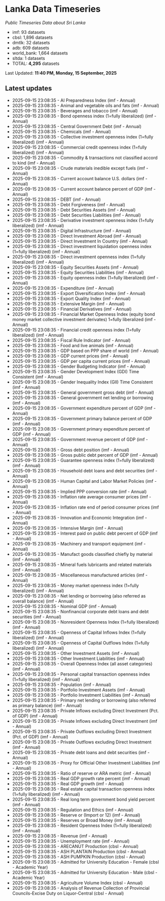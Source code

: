 # Lanka Data Timeseries
*Public Timeseries Data about Sri Lanka*

* imf: 93 datasets
* cbsl: 1,896 datasets
* dmtlk: 32 datasets
* adb: 609 datasets
* world_bank: 1,664 datasets
* sltda: 1 datasets
* TOTAL: **4,295** datasets

Last Updated: **11:40 PM, Monday, 15 September, 2025**

## Latest updates

* 2025-09-15 23:08:35 - AI Preparedness Index (imf - Annual)
* 2025-09-15 23:08:35 - Animal and vegetable oils and fats (imf - Annual)
* 2025-09-15 23:08:35 - Beverages and tobacco (imf - Annual)
* 2025-09-15 23:08:35 - Bond openness index (1=fully liberalized) (imf - Annual)
* 2025-09-15 23:08:35 - Central Government Debt (imf - Annual)
* 2025-09-15 23:08:35 - Chemicals (imf - Annual)
* 2025-09-15 23:08:35 - Collective investment openness index (1=fully liberalized) (imf - Annual)
* 2025-09-15 23:08:35 - Commercial credit openness index (1=fully liberalized) (imf - Annual)
* 2025-09-15 23:08:35 - Commodity & transactions not classified accord to kind (imf - Annual)
* 2025-09-15 23:08:35 - Crude materials inedible except fuels (imf - Annual)
* 2025-09-15 23:08:35 - Current account balance U.S. dollars (imf - Annual)
* 2025-09-15 23:08:35 - Current account balance percent of GDP (imf - Annual)
* 2025-09-15 23:08:35 - DEBT (imf - Annual)
* 2025-09-15 23:08:35 - Debt Forgiveness (imf - Annual)
* 2025-09-15 23:08:35 - Debt Securities Assets (imf - Annual)
* 2025-09-15 23:08:35 - Debt Securities Liabilities (imf - Annual)
* 2025-09-15 23:08:35 - Derivative investment openness index (1=fully liberalized) (imf - Annual)
* 2025-09-15 23:08:35 - Digital Infrastructure (imf - Annual)
* 2025-09-15 23:08:35 - Direct Investment Abroad (imf - Annual)
* 2025-09-15 23:08:35 - Direct Investment In Country (imf - Annual)
* 2025-09-15 23:08:35 - Direct investment liquidation openness index (1=fully liberalized) (imf - Annual)
* 2025-09-15 23:08:35 - Direct investment openness index (1=fully liberalized) (imf - Annual)
* 2025-09-15 23:08:35 - Equity Securities Assets (imf - Annual)
* 2025-09-15 23:08:35 - Equity Securities Liabilities (imf - Annual)
* 2025-09-15 23:08:35 - Equity openness index (1=fully liberalized) (imf - Annual)
* 2025-09-15 23:08:35 - Expenditure (imf - Annual)
* 2025-09-15 23:08:35 - Export Diversification Index (imf - Annual)
* 2025-09-15 23:08:35 - Export Quality Index (imf - Annual)
* 2025-09-15 23:08:35 - Extensive Margin (imf - Annual)
* 2025-09-15 23:08:35 - Financial Derivatives (imf - Annual)
* 2025-09-15 23:08:35 - Financial Market Openness Index (equity bond money market collective investment derivates) 1=fully liberalized (imf - Annual)
* 2025-09-15 23:08:35 - Financial credit openness index (1=fully liberalized) (imf - Annual)
* 2025-09-15 23:08:35 - Fiscal Rule Indicator (imf - Annual)
* 2025-09-15 23:08:35 - Food and live animals (imf - Annual)
* 2025-09-15 23:08:35 - GDP based on PPP share of world (imf - Annual)
* 2025-09-15 23:08:35 - GDP current prices (imf - Annual)
* 2025-09-15 23:08:35 - GDP per capita current prices (imf - Annual)
* 2025-09-15 23:08:35 - Gender Budgeting Indicator (imf - Annual)
* 2025-09-15 23:08:35 - Gender Development Index (GDI) Time Consistent (imf - Annual)
* 2025-09-15 23:08:35 - Gender Inequality Index (GII) Time Consistent (imf - Annual)
* 2025-09-15 23:08:35 - General government gross debt (imf - Annual)
* 2025-09-15 23:08:35 - General government net lending or borrowing (imf - Annual)
* 2025-09-15 23:08:35 - Government expenditure percent of GDP (imf - Annual)
* 2025-09-15 23:08:35 - Government primary balance percent of GDP (imf - Annual)
* 2025-09-15 23:08:35 - Government primary expenditure percent of GDP (imf - Annual)
* 2025-09-15 23:08:35 - Government revenue percent of GDP (imf - Annual)
* 2025-09-15 23:08:35 - Gross debt position (imf - Annual)
* 2025-09-15 23:08:35 - Gross public debt percent of GDP (imf - Annual)
* 2025-09-15 23:08:35 - Guarantee openness index (1=fully liberalized) (imf - Annual)
* 2025-09-15 23:08:35 - Household debt loans and debt securities (imf - Annual)
* 2025-09-15 23:08:35 - Human Capital and Labor Market Policies (imf - Annual)
* 2025-09-15 23:08:35 - Implied PPP conversion rate (imf - Annual)
* 2025-09-15 23:08:35 - Inflation rate average consumer prices (imf - Annual)
* 2025-09-15 23:08:35 - Inflation rate end of period consumer prices (imf - Annual)
* 2025-09-15 23:08:35 - Innovation and Economic Integration (imf - Annual)
* 2025-09-15 23:08:35 - Intensive Margin (imf - Annual)
* 2025-09-15 23:08:35 - Interest paid on public debt percent of GDP (imf - Annual)
* 2025-09-15 23:08:35 - Machinery and transport equipment (imf - Annual)
* 2025-09-15 23:08:35 - Manufact goods classified chiefly by material (imf - Annual)
* 2025-09-15 23:08:35 - Mineral fuels lubricants and related materials (imf - Annual)
* 2025-09-15 23:08:35 - Miscellaneous manufactured articles (imf - Annual)
* 2025-09-15 23:08:35 - Money market openness index (1=fully liberalized) (imf - Annual)
* 2025-09-15 23:08:35 - Net lending or borrowing (also referred as overall balance) (imf - Annual)
* 2025-09-15 23:08:35 - Nominal GDP (imf - Annual)
* 2025-09-15 23:08:35 - Nonfinancial corporate debt loans and debt securities (imf - Annual)
* 2025-09-15 23:08:35 - Nonresident Openness Index (1=fully liberalized) (imf - Annual)
* 2025-09-15 23:08:35 - Openness of Capital Inflows Index (1=fully liberalized) (imf - Annual)
* 2025-09-15 23:08:35 - Openness of Capital Outflows Index (1=fully liberalized) (imf - Annual)
* 2025-09-15 23:08:35 - Other Investment Assets (imf - Annual)
* 2025-09-15 23:08:35 - Other Investment Liabilities (imf - Annual)
* 2025-09-15 23:08:35 - Overall Openness Index (all asset categories) (imf - Annual)
* 2025-09-15 23:08:35 - Personal capital transaction openness index (1=fully liberalized) (imf - Annual)
* 2025-09-15 23:08:35 - Population (imf - Annual)
* 2025-09-15 23:08:35 - Portfolio Investment Assets (imf - Annual)
* 2025-09-15 23:08:35 - Portfolio Investment Liabilities (imf - Annual)
* 2025-09-15 23:08:35 - Primary net lending or borrowing (also referred as primary balance) (imf - Annual)
* 2025-09-15 23:08:35 - Private Inflows excluding Direct Investment (Pct. of GDP) (imf - Annual)
* 2025-09-15 23:08:35 - Private Inflows excluding Direct Investment (imf - Annual)
* 2025-09-15 23:08:35 - Private Outflows excluding Direct Investment (Pct. of GDP) (imf - Annual)
* 2025-09-15 23:08:35 - Private Outflows excluding Direct Investment (imf - Annual)
* 2025-09-15 23:08:35 - Private debt loans and debt securities (imf - Annual)
* 2025-09-15 23:08:35 - Proxy for Official Other Investment Liabilities (imf - Annual)
* 2025-09-15 23:08:35 - Ratio of reserve or ARA metric (imf - Annual)
* 2025-09-15 23:08:35 - Real GDP growth rate percent (imf - Annual)
* 2025-09-15 23:08:35 - Real GDP growth (imf - Annual)
* 2025-09-15 23:08:35 - Real estate capital transaction openness index (1=fully liberalized) (imf - Annual)
* 2025-09-15 23:08:35 - Real long term government bond yield percent (imf - Annual)
* 2025-09-15 23:08:35 - Regulation and Ethics (imf - Annual)
* 2025-09-15 23:08:35 - Reserve or (Import or 12) (imf - Annual)
* 2025-09-15 23:08:35 - Reserves or Broad Money (imf - Annual)
* 2025-09-15 23:08:35 - Resident Openness Index (1=fully liberalized) (imf - Annual)
* 2025-09-15 23:08:35 - Revenue (imf - Annual)
* 2025-09-15 23:08:35 - Unemployment rate (imf - Annual)
* 2025-09-15 23:08:35 - ARECANUT Production (cbsl - Annual)
* 2025-09-15 23:08:35 - ASH PLANTAIN Production (cbsl - Annual)
* 2025-09-15 23:08:35 - ASH PUMPKIN Production (cbsl - Annual)
* 2025-09-15 23:08:35 - Admitted for University Education - Female (cbsl - Academic Year)
* 2025-09-15 23:08:35 - Admitted for University Education - Male (cbsl - Academic Year)
* 2025-09-15 23:08:35 - Agriculture Volume Index (cbsl - Annual)
* 2025-09-15 23:08:35 - Analysis of Revenue Collection of Provincial Councils-Excise Duty on Liquor-Central (cbsl - Annual)